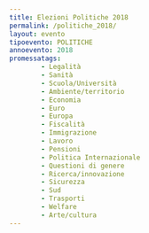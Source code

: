 ```yaml
---
title: Elezioni Politiche 2018
permalink: /politiche_2018/
layout: evento
tipoevento: POLITICHE
annoevento: 2018
promessatags:
        - Legalità
        - Sanità
        - Scuola/Università
        - Ambiente/territorio
        - Economia
        - Euro
        - Europa
        - Fiscalità
        - Immigrazione
        - Lavoro
        - Pensioni
        - Politica Internazionale
        - Questioni di genere
        - Ricerca/innovazione
        - Sicurezza
        - Sud
        - Trasporti
        - Welfare
        - Arte/cultura
---
```

